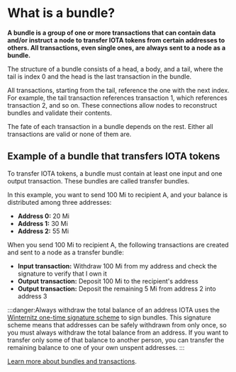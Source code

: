 # What is a bundle?

**A bundle is a group of one or more transactions that can contain data and/or instruct a node to transfer IOTA tokens from certain addresses to others. All transactions, even single ones, are always sent to a node as a bundle.**

The structure of a bundle consists of a head, a body, and a tail, where the tail is index 0 and the head is the last transaction in the bundle.

All transactions, starting from the tail, reference the one with the next index. For example, the tail transaction references transaction 1, which references transaction 2, and so on. These connections allow nodes to reconstruct bundles and validate their contents.

The fate of each transaction in a bundle depends on the rest. Either all transactions are valid or none of them are.

## Example of a bundle that transfers IOTA tokens

To transfer IOTA tokens, a bundle must contain at least one input and one output transaction. These bundles are called transfer bundles.

In this example, you want to send 100 Mi to recipient A, and your balance is distributed among three addresses:

* **Address 0:** 20 Mi
* **Address 1:** 30 Mi
* **Address 2:** 55 Mi

When you send 100 Mi to recipient A, the following transactions are created and sent to a node as a transfer bundle:

* **Input transaction:** Withdraw 100 Mi from my address and check the signature to verify that I own it
* **Output transaction:** Deposit 100 Mi to the recipient's address
* **Output transaction:** Deposit the remaining 5 Mi from address 2 into address 3

:::danger:Always withdraw the total balance of an address
IOTA uses the [Winternitz one-time signature scheme](root://iota-basics/0.1/concepts/addresses-and-signatures.md#address-reuse) to sign bundles. This signature scheme means that addresses can be safely withdrawn from only once, so you must always withdraw the total balance from an address. If you want to transfer only some of that balance to another person, you can transfer the remaining balance to one of your own unspent addresses.
:::

[Learn more about bundles and transactions](root://iota-basics/0.1/concepts/bundles-and-transactions.md).

